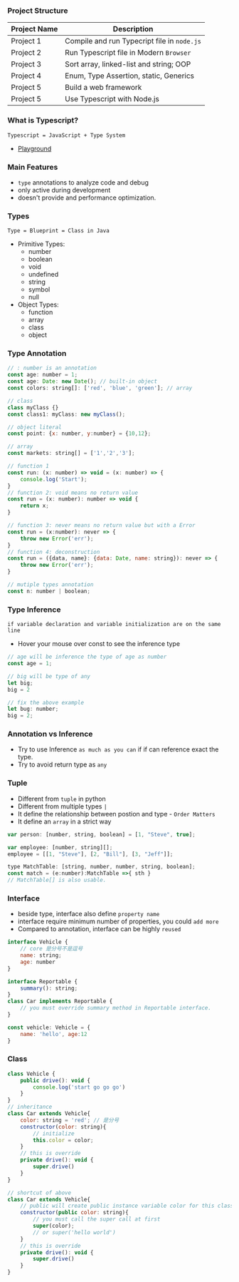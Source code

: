 ### Project Structure
| Project Name | Description                                 |
| ------------ | ------------------------------------------- |
| Project 1    | Compile and run Typecript file in `node.js` |
| Project 2    | Run Typescript file in Modern `Browser`     |
| Project 3    | Sort array, linked-list and string; OOP     |
| Project 4    | Enum, Type Assertion, static, Generics      |
| Project 5    | Build a web framework                       |
| Project 5    | Use Typescript with Node.js                 |


### What is Typescript?
`Typescript = JavaScript + Type System`
- [Playground](https://www.typescriptlang.org/play/index.html)
### Main Features
- `type` annotations to analyze code and debug
- only active during development
- doesn't provide and performance optimization.

### Types
`Type = Blueprint = Class in Java`
- Primitive Types:
  - number
  - boolean
  - void
  - undefined
  - string
  - symbol
  - null
- Object Types:
  - function
  - array
  - class
  - object

### Type Annotation
```javascript
// : number is an annotation
const age: number = 1;
const age: Date: new Date(); // built-in object
const colors: string[]: ['red', 'blue', 'green']; // array

// class
class myClass {}
const class1: myClass: new myClass();

// object literal
const point: {x: number, y:number} = {10,12};

// array
const markets: string[] = ['1','2','3'];

// function 1
const run: (x: number) => void = (x: number) => {
    console.log('Start');
}
// function 2: void means no return value
const run = (x: number): number => void {
    return x;
}

// function 3: never means no return value but with a Error
const run = (x:number): never => {
    throw new Error('err');
}
// function 4: deconstruction
const run = ({data, name}: {data: Date, name: string}): never => {
    throw new Error('err');
}

// mutiple types annotation
const n: number | boolean;
```

### Type Inference
`if variable declaration and variable initialization are on the same line`
- Hover your mouse over const to see the inference type
```javascript
// age will be inference the type of age as number
const age = 1;

// big will be type of any
let big;
big = 2

// fix the above example
let bug: number;
big = 2;
```

### Annotation vs Inference
- Try to use Inference `as much as you can` if if can reference exact the type.
- Try to avoid return type as `any`

### Tuple
- Different from `tuple` in python
- Different from multiple types `|`
- It define the relationship between postion and type - `Order Matters`
- It define an `array` in a strict way
```javascript
var person: [number, string, boolean] = [1, "Steve", true];

var employee: [number, string][];
employee = [[1, "Steve"], [2, "Bill"], [3, "Jeff"]];
```
```javascript
type MatchTable: [string, number, number, string, boolean];
const match = (e:number):MatchTable =>{ sth } 
// MatchTable[] is also usable.
```

### Interface
- beside type, interface also define `property name`
- interface require minimum number of properties, you could `add more`
- Compared to annotation, interface can be highly `reused`
```javascript
interface Vehicle {
    // core 是分号不是逗号
    name: string;
    age: number
}

interface Reportable {
    summary(): string;
}
class Car implements Reportable {
    // you must override summary method in Reportable interface.
}

const vehicle: Vehicle = {
    name: 'hello', age:12
}
```


### Class
```javascript
class Vehicle {
    public drive(): void {
        console.log('start go go go')
    }
}
// inheritance
class Car extends Vehicle{
    color: string = 'red'; // 是分号
    constructor(color: string){
        // initialize
        this.color = color;
    }
    // this is override
    private drive(): void {
        super.drive()
    }
}

// shortcut of above
class Car extends Vehicle{
    // public will create public instance variable color for this class.
    constructor(public color: string){
        // you must call the super call at first
        super(color); 
        // or super('hello world')
    }
    // this is override
    private drive(): void {
        super.drive()
    }
}
```



